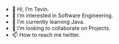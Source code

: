 - 👋 Hi, I’m Tevin.
- 👀 I’m interested in Software Engineering.
- 🌱 I’m currently learning Java.
- 💞️ I’m looking to collaborate on Projects.
- 📫 How to reach me twitter.

<!---
Tevi22/Tevi22 is a ✨ special ✨ repository because its `README.md` (this file) appears on your GitHub profile.
You can click the Preview link to take a look at your changes.
--->
